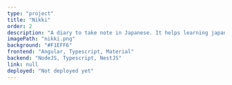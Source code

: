 ```yaml
---
type: "project"
title: "Nikki"
order: 2
description: "A diary to take note in Japanese. It helps learning japanese by saving the selected words and grammar points, and translate them. Then they can be reviewed with each daily note."
imagePath: "nikki.png"
background: "#F1EFF6"
frontend: "Angular, Typescript, Material"
backend: "NodeJS, Typescript, NestJS"
link: null
deployed: "Not deployed yet"
---
```


